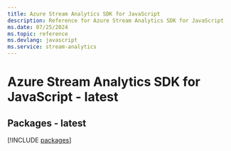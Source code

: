 ```yaml
---
title: Azure Stream Analytics SDK for JavaScript
description: Reference for Azure Stream Analytics SDK for JavaScript
ms.date: 07/25/2024
ms.topic: reference
ms.devlang: javascript
ms.service: stream-analytics
---
```

# Azure Stream Analytics SDK for JavaScript - latest
## Packages - latest
[!INCLUDE [packages](stream-analytics-index.md)]